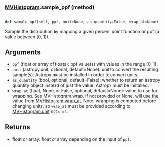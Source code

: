 ### [MVHistogram](MVHistogram.md).sample_ppf (method)


```py

def sample_ppf(self, ppf, unit=None, as_quantity=False, wrap_at=None)

```



Sample the distribution by mapping a given percent point function or ppf
(a value between [0, 1)).

Arguments
------------
* `ppf` (float or array of floats): ppf value(s) with values in the range
    [0, 1).
* `unit` (astropy.unit, optional, default=None): unit to convert the
    resulting sample(s).  Astropy must be installed in order to convert
    units.
* `as_quantity` (bool, optional, default=False): whether to return an
    astropy quantity object instead of just the value.  Astropy must
    be installed.
* `wrap_at` (float, None, or False, optional, default=None): value to
    use for wrapping.  See [MVHistogram.wrap](MVHistogram.wrap.md).  If not provided or None,
    will use the value from [MVHistogram.wrap_at](MVHistogram.wrap_at.md).  Note: wrapping is
    computed before changing units, so `wrap_at` must be provided
    according to [MVHistogram.unit](MVHistogram.unit.md) not `unit`.

Returns
-----------
* float or array: float or array depending on the input of `ppf`.


